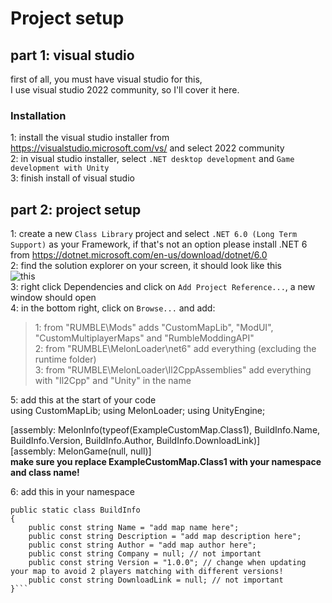 # Project setup

## part 1: visual studio

first of all, you must have visual studio for this, <br />
I use visual studio 2022 community, so I'll cover it here.

### Installation

1: install the visual studio installer from https://visualstudio.microsoft.com/vs/ and select 2022 community <br />
2: in visual studio installer, select `.NET desktop development` and `Game development with Unity` <br />
3: finish install of visual studio


## part 2: project setup

1: create a new `Class Library` project and select `.NET 6.0 (Long Term Support)` as your Framework, if that's not an option please install .NET 6 from https://dotnet.microsoft.com/en-us/download/dotnet/6.0 <br />
2: find the solution explorer on your screen, it should look like this <br />
![this](https://imgur.com/y1MTxhG.png) <br />
3: right click Dependencies and click on `Add Project Reference...`, a new window should open <br />
4: in the bottom right, click on `Browse...` and add: <br />
> 1: from "RUMBLE\Mods" adds "CustomMapLib", "ModUI", "CustomMultiplayerMaps" and "RumbleModdingAPI" <br />
> 2: from "RUMBLE\MelonLoader\net6" add everything (excluding the runtime folder) <br />
> 3: from "RUMBLE\MelonLoader\Il2CppAssemblies" add everything with "Il2Cpp" and "Unity" in the name

5: add this at the start of your code <br />
using CustomMapLib;
using MelonLoader;
using UnityEngine;

[assembly: MelonInfo(typeof(ExampleCustomMap.Class1), BuildInfo.Name, BuildInfo.Version, BuildInfo.Author, BuildInfo.DownloadLink)] <br />
[assembly: MelonGame(null, null)] <br />
**make sure you replace ExampleCustomMap.Class1 with your namespace and class name!**

6: add this in your namespace 

```
public static class BuildInfo
{
    public const string Name = "add map name here";
    public const string Description = "add map description here";
    public const string Author = "add map author here";
    public const string Company = null; // not important
    public const string Version = "1.0.0"; // change when updating your map to avoid 2 players matching with different versions!
    public const string DownloadLink = null; // not important
}```
